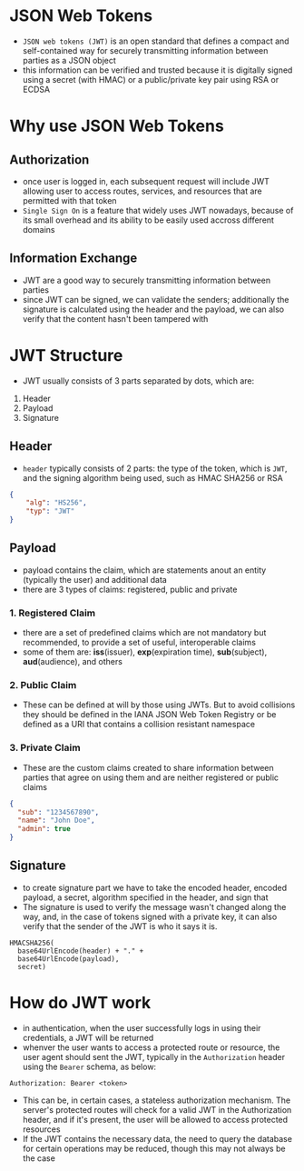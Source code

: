 # **JSON Web Tokens**
- `JSON web tokens (JWT)` is an open standard that defines a compact and self-contained way for securely transmitting information between parties as a JSON object
- this information can be verified and trusted because it is digitally signed using a secret (with HMAC) or a public/private key pair using RSA or ECDSA

# **Why use JSON Web Tokens**

## **Authorization**
- once user is logged in, each subsequent request will include JWT allowing user to access routes, services, and resources that are permitted with that token
- `Single Sign On` is a feature that widely uses JWT nowadays, because of its small overhead and its ability to be easily used accross different domains

## **Information Exchange**
- JWT are a good way to securely transmitting information between parties
- since JWT can be signed, we can validate the senders; additionally the signature is calculated using the header and the payload, we can also verify that the content hasn't been tampered with

# **JWT Structure**
- JWT usually consists of 3 parts separated by dots, which are:
1. Header
2. Payload
3. Signature

## **Header**
- `header` typically consists of 2 parts: the type of the token, which is `JWT`, and the signing algorithm being used, such as HMAC SHA256 or RSA
```json
{
    "alg": "HS256",
    "typ": "JWT"
}
```

## **Payload**
- payload contains the claim, which are statements anout an entity (typically the user) and additional data
- there are 3 types of claims: registered, public and private
### **1. Registered Claim**
- there are a set of predefined claims which are not mandatory but recommended, to provide a set of useful, interoperable claims
- some of them are: **iss**(issuer), **exp**(expiration time), **sub**(subject), **aud**(audience), and others

### **2. Public Claim**
- These can be defined at will by those using JWTs. But to avoid collisions they should be defined in the IANA JSON Web Token Registry or be defined as a URI that contains a collision resistant namespace

### **3. Private Claim**
- These are the custom claims created to share information between parties that agree on using them and are neither registered or public claims

```json
{
  "sub": "1234567890",
  "name": "John Doe",
  "admin": true
}
```

## **Signature**
- to create signature part we have to take the encoded header, encoded payload, a secret, algorithm specified in the header, and sign that
- The signature is used to verify the message wasn't changed along the way, and, in the case of tokens signed with a private key, it can also verify that the sender of the JWT is who it says it is.
```
HMACSHA256(
  base64UrlEncode(header) + "." +
  base64UrlEncode(payload),
  secret)
```

# **How do JWT work**
- in authentication, when the user successfully logs in using their credentials, a JWT will be returned
- whenver the user wants to access a protected route or resource, the user agent should sent the JWT, typically in the `Authorization` header using the `Bearer` schema, as below:
```
Authorization: Bearer <token>
```
- This can be, in certain cases, a stateless authorization mechanism. The server's protected routes will check for a valid JWT in the Authorization header, and if it's present, the user will be allowed to access protected resources
- If the JWT contains the necessary data, the need to query the database for certain operations may be reduced, though this may not always be the case
